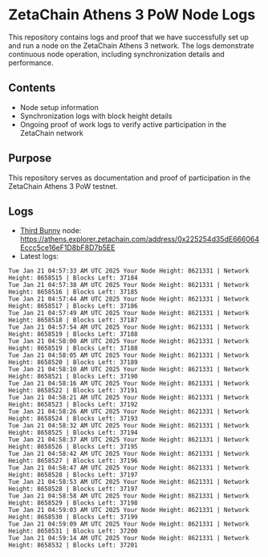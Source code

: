 # ZetaChain Athens 3 PoW Node Logs
This repository contains logs and proof that we have successfully set up and run a node on the ZetaChain Athens 3 network. The logs demonstrate continuous node operation, including synchronization details and performance.

## Contents
- Node setup information
- Synchronization logs with block height details
- Ongoing proof of work logs to verify active participation in the ZetaChain network

## Purpose
This repository serves as documentation and proof of participation in the ZetaChain Athens 3 PoW testnet.

## Logs

- [Third Bunny](https://thirdbunny.xyz/) node: https://athens.explorer.zetachain.com/address/0x225254d35dE666064Eccc5ce16eF1D8bF8D7b5EE
- Latest logs:
```
Tue Jan 21 04:57:33 AM UTC 2025 Your Node Height: 8621331 | Network Height: 8658515 | Blocks Left: 37184
Tue Jan 21 04:57:38 AM UTC 2025 Your Node Height: 8621331 | Network Height: 8658516 | Blocks Left: 37185
Tue Jan 21 04:57:44 AM UTC 2025 Your Node Height: 8621331 | Network Height: 8658517 | Blocks Left: 37186
Tue Jan 21 04:57:49 AM UTC 2025 Your Node Height: 8621331 | Network Height: 8658518 | Blocks Left: 37187
Tue Jan 21 04:57:54 AM UTC 2025 Your Node Height: 8621331 | Network Height: 8658519 | Blocks Left: 37188
Tue Jan 21 04:58:00 AM UTC 2025 Your Node Height: 8621331 | Network Height: 8658519 | Blocks Left: 37188
Tue Jan 21 04:58:05 AM UTC 2025 Your Node Height: 8621331 | Network Height: 8658520 | Blocks Left: 37189
Tue Jan 21 04:58:10 AM UTC 2025 Your Node Height: 8621331 | Network Height: 8658521 | Blocks Left: 37190
Tue Jan 21 04:58:16 AM UTC 2025 Your Node Height: 8621331 | Network Height: 8658522 | Blocks Left: 37191
Tue Jan 21 04:58:21 AM UTC 2025 Your Node Height: 8621331 | Network Height: 8658523 | Blocks Left: 37192
Tue Jan 21 04:58:26 AM UTC 2025 Your Node Height: 8621331 | Network Height: 8658524 | Blocks Left: 37193
Tue Jan 21 04:58:32 AM UTC 2025 Your Node Height: 8621331 | Network Height: 8658525 | Blocks Left: 37194
Tue Jan 21 04:58:37 AM UTC 2025 Your Node Height: 8621331 | Network Height: 8658526 | Blocks Left: 37195
Tue Jan 21 04:58:42 AM UTC 2025 Your Node Height: 8621331 | Network Height: 8658527 | Blocks Left: 37196
Tue Jan 21 04:58:47 AM UTC 2025 Your Node Height: 8621331 | Network Height: 8658528 | Blocks Left: 37197
Tue Jan 21 04:58:53 AM UTC 2025 Your Node Height: 8621331 | Network Height: 8658528 | Blocks Left: 37197
Tue Jan 21 04:58:58 AM UTC 2025 Your Node Height: 8621331 | Network Height: 8658529 | Blocks Left: 37198
Tue Jan 21 04:59:03 AM UTC 2025 Your Node Height: 8621331 | Network Height: 8658530 | Blocks Left: 37199
Tue Jan 21 04:59:09 AM UTC 2025 Your Node Height: 8621331 | Network Height: 8658531 | Blocks Left: 37200
Tue Jan 21 04:59:14 AM UTC 2025 Your Node Height: 8621331 | Network Height: 8658532 | Blocks Left: 37201
```
